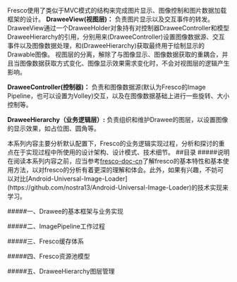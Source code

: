   Fresco使用了类似于MVC模式的结构来完成图片显示、图像控制和图片数据加载框架的设计。
  __DraweeView(视图层)：__
  负责图片显示以及交互事件的转发。DraweeView通过一个DraweeHolder对象持有对控制器DraweeController和模型DraweeHierarchy的引用，分别用来(DraweeController)设置图像数据源、交互事件以及图像数据处理，和(DraweeHierarchy)获取最终用于绘制显示的Drawable图像。
  视图层的分离，解除了与图像显示、图像数据获取的重耦合，并且当图像数据获取方式变化、图像显示效果需求变化时，不会对视图层的逻辑产生影响。
  
  __DraweeController(控制器)：__
  负责和图像数据源(默认为Fresco的Image Pipeline，也可以设置为Volley)交互，以及在图像数据基础上进行一些旋转、大小控制等。
  
  __DraweeHierarchy（业务逻辑层）:__
  负责组织和维护Drawee的图层，以设置图像的显示效果，如占位图、圆角等。
  
  本系列内容主要分析默认配置下，Fresco的业务逻辑实现过程，分析和探讨的重点在于实现过程中所使用的设计架构、设计模式、技术细节。
  ##目录
  #####说明
  在阅读本系列内容之前，应当参考[fresco-doc-cn](http://fresco-cn.org/docs/concepts.html#_)了解fresco的基本特性和基本使用方法，以对fresco的分析有着更深的理解和体会。此外，如果有兴趣，不妨可以对比[Android-Universal-Image-Loader](https://github.com/nostra13/Android-Universal-Image-Loader)的技术实现来学习。
  
  #####一、Drawee的基本框架与业务实现
  
  #####二、ImagePipeline工作过程
  
  #####三、Fresco缓存体系
  
  #####四、Fresco资源池模型
  
  #####五、DraweeHierarchy图层管理
 

